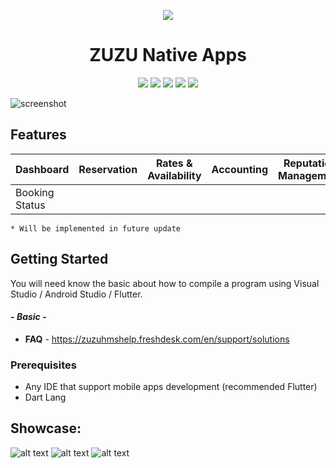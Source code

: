 <p align="center"><img src="https://zuzuhospitality.com/wp-content/themes/zuzuhs/assets/img/global/logo-full.png"></p>
<h1 align="center">ZUZU Native Apps</h1>

<p align="center">
	<a href="https://discord.io/Dominea" alt="Join us on Discord !">
		<img src="https://img.shields.io/discord/83509127040471040.svg" /></a>
	<a href="https://github.com/LastRoze/ZUZU-Mobile-Apps/releases" alt="Total Download">
		<img src="https://img.shields.io/github/downloads/LastRoze/ZUZU-Mobile-Apps/total.svg" /></a>
	<a href="https://github.com/LastRoze/ZUZU-Mobile-Apps/tree/master" alt="This Project is Maintained">
		<img src="https://img.shields.io/maintenance/yes/2020.svg" /></a>
	<a href="https://github.com/LastRoze/ZUZU-Mobile-Apps/graphs/contributors" alt="Contributor List">
		<img src="https://img.shields.io/github/contributors/LastRoze/ZUZU-Mobile-Apps.svg" /></a>
	<a href="https://github.com/LastRoze/ZUZU-Mobile-Apps" alt="We Love Open Source"><img src="https://badges.frapsoft.com/os/v1/open-source.svg?v=103" /></a>
</p>

![screenshot](https://i.imgur.com/wBb4DOY.png)

## Features

|     Dashboard     |     Reservation   |   Rates & Availability   |    Accounting   |   Reputation Management   |     Reports      |
|   -------------   |    -------------  |  ----------------------  |  -------------  |  -----------------------  |  -------------   |
| Booking Status    |                   |                          |                 |                           |  Auto Invoice*   |


```* Will be implemented in future update```

## Getting Started
You will need know the basic about how to compile a program using Visual Studio / Android Studio / Flutter.

#### - *Basic* -

* **FAQ** - https://zuzuhmshelp.freshdesk.com/en/support/solutions

### Prerequisites
* Any IDE that support mobile apps development (recommended Flutter)
* Dart Lang

## Showcase:
![alt text](https://i.imgur.com/3jzzWE6.png "Screenshot")
![alt text](https://i.imgur.com/4RXxdD8.png "Screenshot")
![alt text](https://i.imgur.com/NlUYFpX.png "Screenshot")
